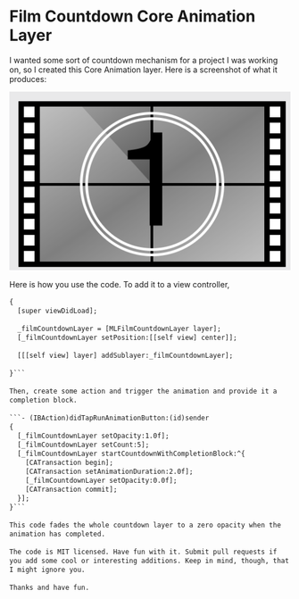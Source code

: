 Film Countdown Core Animation Layer
===================================

I wanted some sort of countdown mechanism for a project I was working on, so I created this Core Animation layer. Here is a screenshot of what it produces:

![Countdown Image](countdown.png)

Here is how you use the code. To add it to a view controller,

```- (void)viewDidLoad
{
  [super viewDidLoad];

  _filmCountdownLayer = [MLFilmCountdownLayer layer];
  [_filmCountdownLayer setPosition:[[self view] center]];
  
  [[[self view] layer] addSublayer:_filmCountdownLayer];

}```

Then, create some action and trigger the animation and provide it a completion block.

```- (IBAction)didTapRunAnimationButton:(id)sender
{
  [_filmCountdownLayer setOpacity:1.0f];
  [_filmCountdownLayer setCount:5];
  [_filmCountdownLayer startCountdownWithCompletionBlock:^{
    [CATransaction begin];
    [CATransaction setAnimationDuration:2.0f];
    [_filmCountdownLayer setOpacity:0.0f];
    [CATransaction commit];
  }];
}```

This code fades the whole countdown layer to a zero opacity when the animation has completed.

The code is MIT licensed. Have fun with it. Submit pull requests if you add some cool or interesting additions. Keep in mind, though, that I might ignore you. 

Thanks and have fun.


